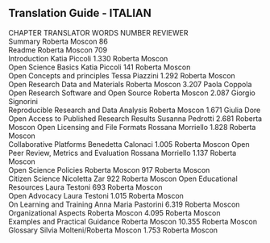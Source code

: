 ## Translation Guide - ITALIAN

CHAPTER	                                        TRANSLATOR	         WORDS NUMBER	REVIEWER	
Summary	                                        Roberta Moscon 	         86			
Readme	                                        Roberta Moscon	         709			
Introduction	                                Katia Piccoli	         1.330		Roberta Moscon	
Open Science Basics	                        Katia Piccoli	         141		Roberta Moscon	
Open Concepts and principles	                Tessa Piazzini	         1.292		Roberta Moscon	
Open Research Data and Materials	        Roberta Moscon	         3.207		Paola Coppola	
Open Research Software and Open Source	        Roberta Moscon 	         2.087		Giorgio Signorini	
Reproducible Research and Data Analysis	        Roberta Moscon	         1.671		Giulia Dore	
Open Access to Published Research Results	Susanna Pedrotti	 2.681		Roberta Moscon 
Open Licensing and File Formats	                Rossana Morriello	 1.828		Roberta Moscon	
Collaborative Platforms	                        Benedetta Calonaci	 1.005		Roberta Moscon 
Open Peer Review, Metrics and Evaluation	Rossana Morriello 	 1.137		Roberta Moscon 	
Open Science Policies	                        Roberta Moscon	         917		Roberta Moscon	
Citizen Science	                                Nicoletta Zar	         922	        Roberta Moscon 
Open Educational Resources	                Laura Testoni	         693	        Roberta Moscon 	 
Open Advocacy	                                Laura Testoni	         1.015		Roberta Moscon	
On Learning and Training	                Anna Maria Pastorini	 6.319		Roberta Moscon 
Organizational Aspects	                        Roberta Moscon 	         4.095   	Roberta Moscon 	
Examples and Practical Guidance	                Roberta Moscon	         10.355 	Roberta Moscon 	
Glossary	                                Silvia Molteni/Roberta Moscon 	1.753	Roberta Moscon 	



